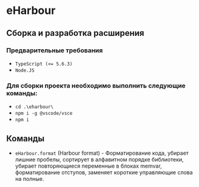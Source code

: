 # eHarbour

## Сборка и разработка расширения

### Предварительные требования

- `TypeScript (<= 5.6.3)`
- `Node.JS`

### Для сборки проекта необходимо выполнить следующие команды:

- `cd .\eharbour\`
- `npm i -g @vscode/vsce`
- `npm i`

## Команды

- `eHarbour.format` (Harbour format) - Форматирование кода, убирает лишние пробелы, сортирует в алфавитном порядке библиотеки, убирает повторяющиеся переменные в блоках memvar, форматирование отступов, заменяет короткие управляющие слова на полные.
